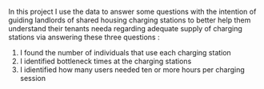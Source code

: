 In this project I use the data to answer some questions with the intention of guiding landlords of shared housing charging stations to better help them understand their tenants needa regarding adequate supply of charging stations via answering these three questions :
1) I found the number of individuals that use each charging station
2) I identified bottleneck times at the charging stations
3) I idientified how many users needed ten or more hours per charging session
